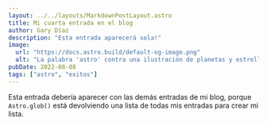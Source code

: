 ```yaml
---
layout: ../../layouts/MarkdownPostLayout.astro
title: Mi cuarta entrada en el blog
author: Gary Díaz
description: "Esta entrada aparecerá sola!"
image:
  url: "https://docs.astro.build/default-og-image.png"
  alt: "La palabra 'astro' contra una ilustración de planetas y estrellas."
pubDate: 2022-08-08
tags: ["astro", "exitos"]
---
```


Esta entrada debería aparecer con las demás entradas de mi blog, porque `Astro.glob()` está devolviendo una lista de todas mis entradas para crear mi lista.
